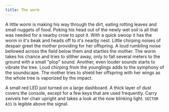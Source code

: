 ```yaml
---
title: The worm
---
```


A little worm is making his way through the dirt, eating rotting leaves and small nuggets of food. Poking his head out of the newly wet soil is all that was needed for a nearby crow to spot it. With a quick swoop it has the worm in it's beak and heads off to it's nearby nest. Little chirping noises of despair greet the mother providing for her offspring.
A loud rumbling noise bellowed across the field below them and startles the mother. The worm takes his chance and tries to slither away, only to fall several meters to the ground with a small "plop" sound.
Another, even louder sounds starts to vibrate the tree. Loud chirping from the younglings adds to the symphony of the soundscape. The mother tries to shield her offspring with her wings as the whole tree is vaporized by the impact.

A small red LED just turned on a large dashboard. A thick layer of dust covers the console, except for a few keys that are used frequently. Carry swivels her chair upright and takes a look at the now blinking light.
``` SECTOR A31 ``` is legible above the signal.